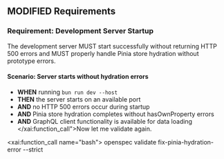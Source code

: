 ## MODIFIED Requirements

### Requirement: Development Server Startup
The development server MUST start successfully without returning HTTP 500 errors and MUST properly handle Pinia store hydration without prototype errors.

#### Scenario: Server starts without hydration errors
- **WHEN** running `bun run dev --host`
- **THEN** the server starts on an available port
- **AND** no HTTP 500 errors occur during startup
- **AND** Pinia store hydration completes without hasOwnProperty errors
- **AND** GraphQL client functionality is available for data loading</content>
</xai:function_call">Now let me validate again. 

<xai:function_call name="bash">
<parameter name="command">openspec validate fix-pinia-hydration-error --strict